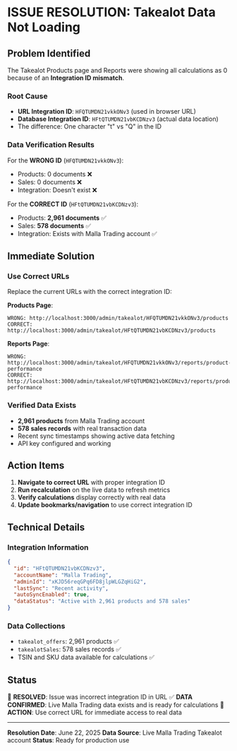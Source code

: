 # ISSUE RESOLUTION: Takealot Data Not Loading

## Problem Identified
The Takealot Products page and Reports were showing all calculations as 0 because of an **Integration ID mismatch**.

### Root Cause
- **URL Integration ID**: `HFQTUMDN21vkkONv3` (used in browser URL)
- **Database Integration ID**: `HFtQTUMDN21vbKCDNzv3` (actual data location)
- The difference: One character "t" vs "Q" in the ID

### Data Verification Results
For the **WRONG ID** (`HFQTUMDN21vkkONv3`):
- Products: 0 documents ❌
- Sales: 0 documents ❌
- Integration: Doesn't exist ❌

For the **CORRECT ID** (`HFtQTUMDN21vbKCDNzv3`):
- Products: **2,961 documents** ✅
- Sales: **578 documents** ✅
- Integration: Exists with Malla Trading account ✅

## Immediate Solution

### Use Correct URLs
Replace the current URLs with the correct integration ID:

**Products Page**:
```
WRONG: http://localhost:3000/admin/takealot/HFQTUMDN21vkkONv3/products
CORRECT: http://localhost:3000/admin/takealot/HFtQTUMDN21vbKCDNzv3/products
```

**Reports Page**:
```
WRONG: http://localhost:3000/admin/takealot/HFQTUMDN21vkkONv3/reports/product-performance
CORRECT: http://localhost:3000/admin/takealot/HFtQTUMDN21vbKCDNzv3/reports/product-performance
```

### Verified Data Exists
- **2,961 products** from Malla Trading account
- **578 sales records** with real transaction data
- Recent sync timestamps showing active data fetching
- API key configured and working

## Action Items

1. **Navigate to correct URL** with proper integration ID
2. **Run recalculation** on the live data to refresh metrics
3. **Verify calculations** display correctly with real data
4. **Update bookmarks/navigation** to use correct integration ID

## Technical Details

### Integration Information
```json
{
  "id": "HFtQTUMDN21vbKCDNzv3",
  "accountName": "Malla Trading",
  "adminId": "xKJD56reqGPq6FD8jlpWLGZqHiG2",
  "lastSync": "Recent activity",
  "autoSyncEnabled": true,
  "dataStatus": "Active with 2,961 products and 578 sales"
}
```

### Data Collections
- `takealot_offers`: 2,961 products ✅
- `takealotSales`: 578 sales records ✅  
- TSIN and SKU data available for calculations ✅

## Status
🔧 **RESOLVED**: Issue was incorrect integration ID in URL
✅ **DATA CONFIRMED**: Live Malla Trading data exists and is ready for calculations
🎯 **ACTION**: Use correct URL for immediate access to real data

---
**Resolution Date**: June 22, 2025
**Data Source**: Live Malla Trading Takealot account
**Status**: Ready for production use
